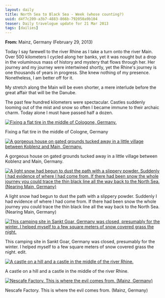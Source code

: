 ```yaml
---
layout: daily
title: North Sea to Black Sea - Week (whose counting?)
uuid: d4f7c209-a3b7-4883-866b-792050a9b104
teaser: Daily travelogue update for 21 Mar 2013
tags: [dailies]
---
```


**From:** Mainz, Germany (February 29, 2013)

Today I say farewell to the river Rhine as I take a turn onto the river Main.
Over 500 kilometers I cycled along her banks, yet it was nought but a drop in
the voluminous mass of history and mystery that flows through her. Her journey
and my journey were intertwined shortly, yet the Rhine's journey is one
thousands of years in progress. She knew nothing of my presence. Nonetheless,
I am better off for it.

My stretch along the Main will be even shorter, a mere interlude before the great
affair that will be the Danube.

The past few hundred kilometers were spectacular. Castles suddenly looming out
of the mist and snow so often I became immune to their archaic charm. Today
alone I must have passed half a dozen.

<div class="caption">
<a href="http://photos.elusivetruth.net/Bikerafting-Europe-2013/2-Germany-The-Rhine/28521082_z9M77C#!i=2417310264&k=5cGjXBx&lb=1&s=A" title="Fixing a flat tire in the middle of Cologne,  Germany."><img src="http://photos.elusivetruth.net/Bikerafting-Europe-2013/2-Germany-The-Rhine/i-5cGjXBx/0/L/DSC00087_v1-L.jpg" title="Fixing a flat tire in the middle of Cologne,  Germany." alt="Fixing a flat tire in the middle of Cologone,  Germany."></a>
<p>Fixing a flat tire in the middle of Cologne, Germany</p>
</div>


<div class="caption">
<a href="http://photos.elusivetruth.net/Bikerafting-Europe-2013/2-Germany-The-Rhine/28521082_z9M77C#!i=2417315454&k=CS8txhV&lb=1&s=A" title="A gorgeous house on gated grounds tucked away in a little village between Koblenz and Main, Germany."><img src="http://photos.elusivetruth.net/Bikerafting-Europe-2013/2-Germany-The-Rhine/i-CS8txhV/0/L/DSC00116_v1-L.jpg" title="A gorgeous house on gated grounds tucked away in a little village between Koblenz and Main, Germany." alt="A gorgeous house on gated grounds tucked away in a little village between Koblenz and Main, Germany."></a>
<p>A gorgeous house on gated grounds tucked away in a little village between Koblenz and Main, Germany.</p>
</div>

<div class="caption">
<a href="http://photos.elusivetruth.net/Bikerafting-Europe-2013/2-Germany-The-Rhine/28521082_z9M77C#!i=2417318478&k=c4qZSS6&lb=1&s=A" title="A light snow had begun to dust the path with a slippery powder. Suddenly I had evidence of where I had come from. If there had been snow the whole journey you could trace the thin black line all the way back to the North Sea. (Nearing Main, Germany)"><img src="http://photos.elusivetruth.net/Bikerafting-Europe-2013/2-Germany-The-Rhine/i-c4qZSS6/0/L/DSC00127_v1-L.jpg" title="A light snow had begun to dust the path with a slippery powder. Suddenly I had evidence of where I had come from. If there had been snow the whole journey you could trace the thin black line all the way back to the North Sea. (Nearing Main, Germany)" alt="A light snow had begun to dust the path with a slippery powder. Suddenly I had evidence of where I had come from. If there had been snow the whole journey you could trace the thin black line all the way back to the North Sea. (Nearing Main, Germany)"></a>
<p>A light snow had begun to dust the path with a slippery powder. Suddenly I had evidence of where I had come from. If there had been snow the whole journey you could trace the thin black line all the way back to the North Sea. (Nearing Main, Germany)</p>
</div>

<div class="caption">
<a href="http://photos.elusivetruth.net/Bikerafting-Europe-2013/2-Germany-The-Rhine/28521082_z9M77C#!i=2417321091&k=WVQD3rK&lb=1&s=A" title="This camping site in Sankt Goar, Germany was closed, presumably for the winter. I helped myself to a few square meters of snow covered grass the night."><img src="http://photos.elusivetruth.net/Bikerafting-Europe-2013/2-Germany-The-Rhine/i-WVQD3rK/0/L/DSC00142_v1-L.jpg" title="This camping site in Sankt Goar, Germany was closed, presumably for the winter. I helped myself to a few square meters of snow covered grass the night." alt="This camping site in Sankt Goar, Germany was closed, presumably for the winter. I helped myself to a few square meters of snow covered grass the night."></a>
<p>This camping site in Sankt Goar, Germany was closed, presumably for the winter. I helped myself to a few square meters of snow covered grass the night. edit.</p>
</div>

<div class="caption">
<a href="http://photos.elusivetruth.net/Bikerafting-Europe-2013/2-Germany-The-Rhine/28521082_z9M77C#!i=2417329500&k=3jsZxfN&lb=1&s=A" title="A castle on a hill and a castle in the middle of the river Rhine."><img src="http://photos.elusivetruth.net/Bikerafting-Europe-2013/2-Germany-The-Rhine/i-3jsZxfN/0/L/DSC00189_v1-L.jpg" title="A castle on a hill and a castle in the middle of the river Rhine." alt="A castle on a hill and a castle in the middle of the river Rhine."></a>
<p>A castle on a hill and a castle in the middle of the river Rhine.</p>
</div>

<div class="caption">
<a href="http://photos.elusivetruth.net/Bikerafting-Europe-2013/2-Germany-The-Rhine/28521082_z9M77C#!i=2417334238&k=p2KCvWV&lb=1&s=A" title="Nescafe Factory. This is where the evil comes from. (Mainz, Germany)"><img src="http://photos.elusivetruth.net/Bikerafting-Europe-2013/2-Germany-The-Rhine/i-p2KCvWV/0/L/DSC00215_v2-L.jpg" title="Nescafe Factory. This is where the evil comes from. (Mainz, Germany)" alt="Nescafe Factory. This is where the evil comes from. (Mainz, Germany)"></a>
<p>Nescafe Factory. This is where the evil comes from. (Mainz, Germany)</p>
</div>

